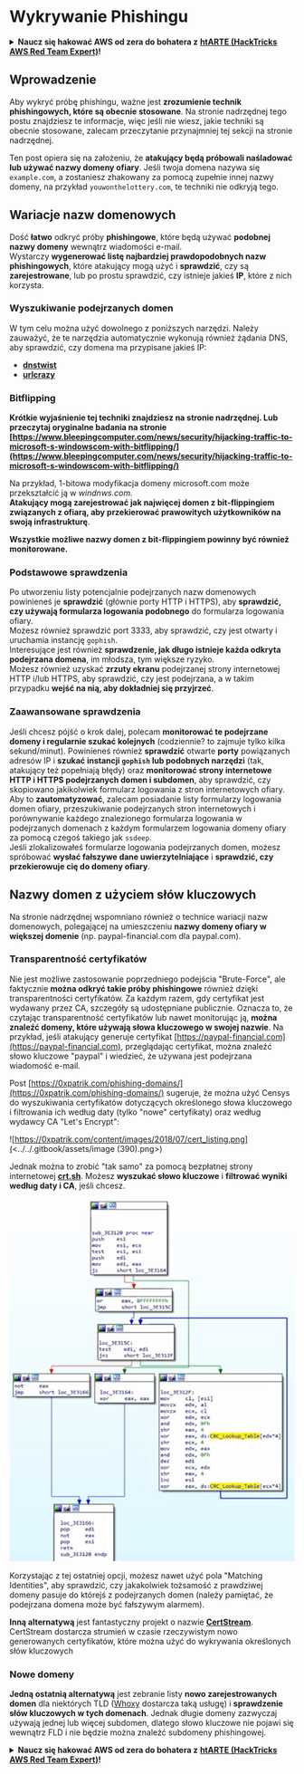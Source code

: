 # Wykrywanie Phishingu

<details>

<summary><strong>Naucz się hakować AWS od zera do bohatera z</strong> <a href="https://training.hacktricks.xyz/courses/arte"><strong>htARTE (HackTricks AWS Red Team Expert)</strong></a><strong>!</strong></summary>

Inne sposoby wsparcia HackTricks:

* Jeśli chcesz zobaczyć swoją **firmę reklamowaną w HackTricks** lub **pobrać HackTricks w formacie PDF**, sprawdź [**PLAN SUBSKRYPCJI**](https://github.com/sponsors/carlospolop)!
* Zdobądź [**oficjalne gadżety PEASS & HackTricks**](https://peass.creator-spring.com)
* Odkryj [**Rodzinę PEASS**](https://opensea.io/collection/the-peass-family), naszą kolekcję ekskluzywnych [**NFT**](https://opensea.io/collection/the-peass-family)
* **Dołącz do** 💬 [**grupy Discord**](https://discord.gg/hRep4RUj7f) lub [**grupy telegramowej**](https://t.me/peass) lub **śledź** nas na **Twitterze** 🐦 [**@hacktricks_live**](https://twitter.com/hacktricks_live)**.**
* **Podziel się swoimi sztuczkami hakerskimi, przesyłając PR-y do** [**HackTricks**](https://github.com/carlospolop/hacktricks) i [**HackTricks Cloud**](https://github.com/carlospolop/hacktricks-cloud) github repos.

</details>

## Wprowadzenie

Aby wykryć próbę phishingu, ważne jest **zrozumienie technik phishingowych, które są obecnie stosowane**. Na stronie nadrzędnej tego postu znajdziesz te informacje, więc jeśli nie wiesz, jakie techniki są obecnie stosowane, zalecam przeczytanie przynajmniej tej sekcji na stronie nadrzędnej.

Ten post opiera się na założeniu, że **atakujący będą próbowali naśladować lub używać nazwy domeny ofiary**. Jeśli twoja domena nazywa się `example.com`, a zostaniesz zhakowany za pomocą zupełnie innej nazwy domeny, na przykład `youwonthelottery.com`, te techniki nie odkryją tego.

## Wariacje nazw domenowych

Dość **łatwo** odkryć próby **phishingowe**, które będą używać **podobnej nazwy domeny** wewnątrz wiadomości e-mail.\
Wystarczy **wygenerować listę najbardziej prawdopodobnych nazw phishingowych**, które atakujący mogą użyć i **sprawdzić**, czy są **zarejestrowane**, lub po prostu sprawdzić, czy istnieje jakieś **IP**, które z nich korzysta.

### Wyszukiwanie podejrzanych domen

W tym celu można użyć dowolnego z poniższych narzędzi. Należy zauważyć, że te narzędzia automatycznie wykonują również żądania DNS, aby sprawdzić, czy domena ma przypisane jakieś IP:

* [**dnstwist**](https://github.com/elceef/dnstwist)
* [**urlcrazy**](https://github.com/urbanadventurer/urlcrazy)

### Bitflipping

**Krótkie wyjaśnienie tej techniki znajdziesz na stronie nadrzędnej. Lub przeczytaj oryginalne badania na stronie [https://www.bleepingcomputer.com/news/security/hijacking-traffic-to-microsoft-s-windowscom-with-bitflipping/](https://www.bleepingcomputer.com/news/security/hijacking-traffic-to-microsoft-s-windowscom-with-bitflipping/)**

Na przykład, 1-bitowa modyfikacja domeny microsoft.com może przekształcić ją w _windnws.com._\
**Atakujący mogą zarejestrować jak najwięcej domen z bit-flippingiem związanych z ofiarą, aby przekierować prawowitych użytkowników na swoją infrastrukturę**.

**Wszystkie możliwe nazwy domen z bit-flippingiem powinny być również monitorowane.**

### Podstawowe sprawdzenia

Po utworzeniu listy potencjalnie podejrzanych nazw domenowych powinieneś je **sprawdzić** (głównie porty HTTP i HTTPS), aby **sprawdzić, czy używają formularza logowania podobnego** do formularza logowania ofiary.\
Możesz również sprawdzić port 3333, aby sprawdzić, czy jest otwarty i uruchamia instancję `gophish`.\
Interesujące jest również **sprawdzenie, jak długo istnieje każda odkryta podejrzana domena**, im młodsza, tym większe ryzyko.\
Możesz również uzyskać **zrzuty ekranu** podejrzanej strony internetowej HTTP i/lub HTTPS, aby sprawdzić, czy jest podejrzana, a w takim przypadku **wejść na nią, aby dokładniej się przyjrzeć**.

### Zaawansowane sprawdzenia

Jeśli chcesz pójść o krok dalej, polecam **monitorować te podejrzane domeny i regularnie szukać kolejnych** (codziennie? to zajmuje tylko kilka sekund/minut). Powinieneś również **sprawdzić** otwarte **porty** powiązanych adresów IP i **szukać instancji `gophish` lub podobnych narzędzi** (tak, atakujący też popełniają błędy) oraz **monitorować strony internetowe HTTP i HTTPS podejrzanych domen i subdomen**, aby sprawdzić, czy skopiowano jakikolwiek formularz logowania z stron internetowych ofiary.\
Aby to **zautomatyzować**, zalecam posiadanie listy formularzy logowania domen ofiary, przeszukiwanie podejrzanych stron internetowych i porównywanie każdego znalezionego formularza logowania w podejrzanych domenach z każdym formularzem logowania domeny ofiary za pomocą czegoś takiego jak `ssdeep`.\
Jeśli zlokalizowałeś formularze logowania podejrzanych domen, możesz spróbować **wysłać fałszywe dane uwierzytelniające** i **sprawdzić, czy przekierowuje cię do domeny ofiary**.

## Nazwy domen z użyciem słów kluczowych

Na stronie nadrzędnej wspomniano również o technice wariacji nazw domenowych, polegającej na umieszczeniu **nazwy domeny ofiary w większej domenie** (np. paypal-financial.com dla paypal.com).

### Transparentność certyfikatów

Nie jest możliwe zastosowanie poprzedniego podejścia "Brute-Force", ale faktycznie **można odkryć takie próby phishingowe** również dzięki transparentności certyfikatów. Za każdym razem, gdy certyfikat jest wydawany przez CA, szczegóły są udostępniane publicznie. Oznacza to, że czytając transparentność certyfikatów lub nawet monitorując ją, **można znaleźć domeny, które używają słowa kluczowego w swojej nazwie**. Na przykład, jeśli atakujący generuje certyfikat [https://paypal-financial.com](https://paypal-financial.com), przeglądając certyfikat, można znaleźć słowo kluczowe "paypal" i wiedzieć, że używana jest podejrzana wiadomość e-mail.

Post [https://0xpatrik.com/phishing-domains/](https://0xpatrik.com/phishing-domains/) sugeruje, że można użyć Censys do wyszukiwania certyfikatów dotyczących określonego słowa kluczowego i filtrowania ich według daty (tylko "nowe" certyfikaty) oraz według wydawcy CA "Let's Encrypt":

![https://0xpatrik.com/content/images/2018/07/cert_listing.png](<../../.gitbook/assets/image (390).png>)

Jednak można to zrobić "tak samo" za pomocą bezpłatnej strony internetowej [**crt.sh**](https://crt.sh). Możesz **wyszukać słowo kluczowe** i **filtrować wyniki według daty i CA**, jeśli chcesz.

![](<../../.gitbook/assets/image (391).png>)

Korzystając z tej ostatniej opcji, możesz nawet użyć pola "Matching Identities", aby sprawdzić, czy jakakolwiek tożsamość z prawdziwej domeny pasuje do którejś z podejrzanych domen (należy pamiętać, że podejrzana domena może być fałszywym alarmem).

**Inną alternatywą** jest fantastyczny projekt o nazwie [**CertStream**](https://medium.com/cali-dog-security/introducing-certstream-3fc13bb98067). CertStream dostarcza strumień w czasie rzeczywistym nowo generowanych certyfikatów, które można użyć do wykrywania określonych słów kluczowych
### **Nowe domeny**

**Jedną ostatnią alternatywą** jest zebranie listy **nowo zarejestrowanych domen** dla niektórych TLD ([Whoxy](https://www.whoxy.com/newly-registered-domains/) dostarcza taką usługę) i **sprawdzenie słów kluczowych w tych domenach**. Jednak długie domeny zazwyczaj używają jednej lub więcej subdomen, dlatego słowo kluczowe nie pojawi się wewnątrz FLD i nie będzie można znaleźć subdomeny phishingowej.

<details>

<summary><strong>Naucz się hakować AWS od zera do bohatera z</strong> <a href="https://training.hacktricks.xyz/courses/arte"><strong>htARTE (HackTricks AWS Red Team Expert)</strong></a><strong>!</strong></summary>

Inne sposoby wsparcia HackTricks:

* Jeśli chcesz zobaczyć swoją **firmę reklamowaną w HackTricks** lub **pobrać HackTricks w formacie PDF**, sprawdź [**PLAN SUBSKRYPCJI**](https://github.com/sponsors/carlospolop)!
* Zdobądź [**oficjalne gadżety PEASS & HackTricks**](https://peass.creator-spring.com)
* Odkryj [**Rodzinę PEASS**](https://opensea.io/collection/the-peass-family), naszą kolekcję ekskluzywnych [**NFT**](https://opensea.io/collection/the-peass-family)
* **Dołącz do** 💬 [**grupy Discord**](https://discord.gg/hRep4RUj7f) lub [**grupy telegramowej**](https://t.me/peass) lub **śledź** nas na **Twitterze** 🐦 [**@hacktricks_live**](https://twitter.com/hacktricks_live)**.**
* **Podziel się swoimi sztuczkami hakerskimi, przesyłając PR-y do** [**HackTricks**](https://github.com/carlospolop/hacktricks) i [**HackTricks Cloud**](https://github.com/carlospolop/hacktricks-cloud) github repos.

</details>
